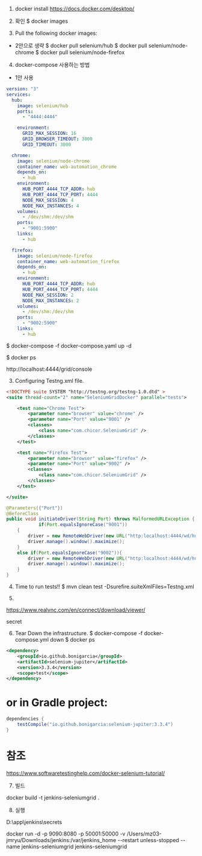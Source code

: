 1. docker install 
https://docs.docker.com/desktop/


2. 확인 
$ docker images

3. Pull the following docker images:
* 2안으로 생략 
$ docker pull selenium/hub
$ docker pull selenium/node-chrome
$ docker pull selenium/node-firefox

4. docker-compose 사용하는 방법 
* 1안 사용  
```yaml
version: "3"
services:
  hub:
    image: selenium/hub
    ports:
      - "4444:4444"

    environment:
      GRID_MAX_SESSION: 16
      GRID_BROWSER_TIMEOUT: 3000
      GRID_TIMEOUT: 3000

  chrome:
    image: selenium/node-chrome
    container_name: web-automation_chrome
    depends_on:
      - hub
    environment:
      HUB_PORT_4444_TCP_ADDR: hub
      HUB_PORT_4444_TCP_PORT: 4444
      NODE_MAX_SESSION: 4
      NODE_MAX_INSTANCES: 4
    volumes:
      - /dev/shm:/dev/shm
    ports:
      - "9001:5900"
    links:
      - hub

  firefox:
    image: selenium/node-firefox
    container_name: web-automation_firefox
    depends_on:
      - hub
    environment:
      HUB_PORT_4444_TCP_ADDR: hub
      HUB_PORT_4444_TCP_PORT: 4444
      NODE_MAX_SESSION: 2
      NODE_MAX_INSTANCES: 2
    volumes:
      - /dev/shm:/dev/shm
    ports:
      - "9002:5900"
    links:
      - hub
```

$ docker-compose -f docker-compose.yaml up -d

$ docker ps

http://localhost:4444/grid/console

3. Configuring Testng.xml file.
```xml 
<!DOCTYPE suite SYSTEM "http://testng.org/testng-1.0.dtd" >
<suite thread-count="2" name="SeleniumGridDocker" parallel="tests">

	<test name="Chrome Test">
		<parameter name="browser" value="chrome" />
		<parameter name="Port" value="9001" />
		<classes>
			<class name="com.chicor.SeleniumGrid" />
		</classes>
	</test>

	<test name="Firefox Test">
		<parameter name="browser" value="firefox" />
		<parameter name="Port" value="9002" />
		<classes>
			<class name="com.chicor.SeleniumGrid" />
		</classes>
	</test>

</suite>
```

```java
@Parameters({"Port"})
@BeforeClass
public void initiateDriver(String Port) throws MalformedURLException {
            if(Port.equalsIgnoreCase("9001"))
    {
        driver = new RemoteWebDriver(new URL("http:localhost:4444/wd/hub"), DesiredCapabilities.chrome());
        driver.manage().window().maximize();
    }
    else if(Port.equalsIgnoreCase("9002")){
        driver = new RemoteWebDriver(new URL("http:localhost:4444/wd/hub"), DesiredCapabilities.firefox());
        driver.manage().window().maximize();
    }
}
```


4. Time to run tests!!
$ mvn clean test -Dsurefire.suiteXmlFiles=Testng.xml



5. 

https://www.realvnc.com/en/connect/download/viewer/

secret



6. Tear Down the infrastructure.
$ docker-compose -f docker-compose.yml down
$ docker ps

```xml 
<dependency>
    <groupId>io.github.bonigarcia</groupId>
    <artifactId>selenium-jupiter</artifactId>
    <version>3.3.4</version>
    <scope>test</scope>
</dependency>
```

# or in Gradle project:

```java
dependencies {
    testCompile("io.github.bonigarcia:selenium-jupiter:3.3.4")
}
```


#  참조 
https://www.softwaretestinghelp.com/docker-selenium-tutorial/


7. 빌드 

docker build -t jenkins-seleniumgrid .    


8. 실행 

D:\app\jenkins\secrets

docker run -d -p 9090:8080 -p 50001:50000 -v /Users/mz03-jmryu/Downloads/jenkins:/var/jenkins_home --restart unless-stopped --name jenkins-seleniumgrid jenkins-seleniumgrid


